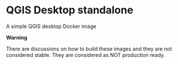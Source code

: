 # QGIS Desktop standalone

A simple QGIS desktop Docker image

**Warning**

There are discussions on how to build these images and they are not considered stable. 
They are considered as NOT production ready.